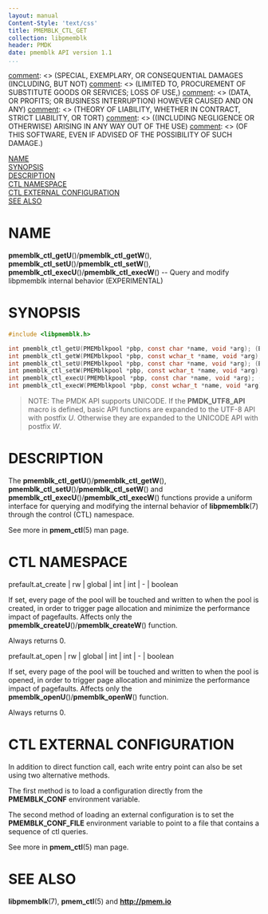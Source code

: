 ```yaml
---
layout: manual
Content-Style: 'text/css'
title: PMEMBLK_CTL_GET
collection: libpmemblk
header: PMDK
date: pmemblk API version 1.1
...
```


[comment]: <> (Copyright 2018, Intel Corporation)

[comment]: <> (Redistribution and use in source and binary forms, with or without)
[comment]: <> (modification, are permitted provided that the following conditions)
[comment]: <> (are met:)
[comment]: <> (    * Redistributions of source code must retain the above copyright)
[comment]: <> (      notice, this list of conditions and the following disclaimer.)
[comment]: <> (    * Redistributions in binary form must reproduce the above copyright)
[comment]: <> (      notice, this list of conditions and the following disclaimer in)
[comment]: <> (      the documentation and/or other materials provided with the)
[comment]: <> (      distribution.)
[comment]: <> (    * Neither the name of the copyright holder nor the names of its)
[comment]: <> (      contributors may be used to endorse or promote products derived)
[comment]: <> (      from this software without specific prior written permission.)

[comment]: <> (THIS SOFTWARE IS PROVIDED BY THE COPYRIGHT HOLDERS AND CONTRIBUTORS)
[comment]: <> ("AS IS" AND ANY EXPRESS OR IMPLIED WARRANTIES, INCLUDING, BUT NOT)
[comment]: <> (LIMITED TO, THE IMPLIED WARRANTIES OF MERCHANTABILITY AND FITNESS FOR)
[comment]: <> (A PARTICULAR PURPOSE ARE DISCLAIMED. IN NO EVENT SHALL THE COPYRIGHT)
[comment]: <> (OWNER OR CONTRIBUTORS BE LIABLE FOR ANY DIRECT, INDIRECT, INCIDENTAL,)
[comment]: <> (SPECIAL, EXEMPLARY, OR CONSEQUENTIAL DAMAGES (INCLUDING, BUT NOT)
[comment]: <> (LIMITED TO, PROCUREMENT OF SUBSTITUTE GOODS OR SERVICES; LOSS OF USE,)
[comment]: <> (DATA, OR PROFITS; OR BUSINESS INTERRUPTION) HOWEVER CAUSED AND ON ANY)
[comment]: <> (THEORY OF LIABILITY, WHETHER IN CONTRACT, STRICT LIABILITY, OR TORT)
[comment]: <> ((INCLUDING NEGLIGENCE OR OTHERWISE) ARISING IN ANY WAY OUT OF THE USE)
[comment]: <> (OF THIS SOFTWARE, EVEN IF ADVISED OF THE POSSIBILITY OF SUCH DAMAGE.)

[comment]: <> (pmemblk_ctl_get.3 -- man page for libpmemblk CTL)

[NAME](#name)<br />
[SYNOPSIS](#synopsis)<br />
[DESCRIPTION](#description)<br />
[CTL NAMESPACE](#ctl-namespace)<br />
[CTL EXTERNAL CONFIGURATION](#ctl-external-configuration)<br />
[SEE ALSO](#see-also)<br />


# NAME #

**pmemblk_ctl_getU**()/**pmemblk_ctl_getW**(),
**pmemblk_ctl_setU**()/**pmemblk_ctl_setW**(),
**pmemblk_ctl_execU**()/**pmemblk_ctl_execW**()
-- Query and modify libpmemblk internal behavior (EXPERIMENTAL)


# SYNOPSIS #

```c
#include <libpmemblk.h>

int pmemblk_ctl_getU(PMEMblkpool *pbp, const char *name, void *arg); (EXPERIMENTAL)
int pmemblk_ctl_getW(PMEMblkpool *pbp, const wchar_t *name, void *arg); (EXPERIMENTAL)
int pmemblk_ctl_setU(PMEMblkpool *pbp, const char *name, void *arg); (EXPERIMENTAL)
int pmemblk_ctl_setW(PMEMblkpool *pbp, const wchar_t *name, void *arg); (EXPERIMENTAL)
int pmemblk_ctl_execU(PMEMblkpool *pbp, const char *name, void *arg); (EXPERIMENTAL)
int pmemblk_ctl_execW(PMEMblkpool *pbp, const wchar_t *name, void *arg); (EXPERIMENTAL)
```


>NOTE: The PMDK API supports UNICODE. If the **PMDK_UTF8_API** macro is
defined, basic API functions are expanded to the UTF-8 API with postfix *U*.
Otherwise they are expanded to the UNICODE API with postfix *W*.


# DESCRIPTION #

The **pmemblk_ctl_getU**()/**pmemblk_ctl_getW**(), **pmemblk_ctl_setU**()/**pmemblk_ctl_setW**() and **pmemblk_ctl_execU**()/**pmemblk_ctl_execW**()
functions provide a uniform interface for querying and modifying the internal
behavior of **libpmemblk**(7) through the control (CTL) namespace.

See more in **pmem_ctl**(5) man page.


# CTL NAMESPACE #

prefault.at_create | rw | global | int | int | - | boolean

If set, every page of the pool will be touched and written to when the pool
is created, in order to trigger page allocation and minimize the performance
impact of pagefaults. Affects only the **pmemblk_createU**()/**pmemblk_createW**() function.

Always returns 0.

prefault.at_open | rw | global | int | int | - | boolean

If set, every page of the pool will be touched and written to when the pool
is opened, in order to trigger page allocation and minimize the performance
impact of pagefaults. Affects only the **pmemblk_openU**()/**pmemblk_openW**() function.

Always returns 0.

# CTL EXTERNAL CONFIGURATION #

In addition to direct function call, each write entry point can also be set
using two alternative methods.

The first method is to load a configuration directly from the **PMEMBLK_CONF**
environment variable.

The second method of loading an external configuration is to set the
**PMEMBLK_CONF_FILE** environment variable to point to a file that contains
a sequence of ctl queries.

See more in **pmem_ctl**(5) man page.


# SEE ALSO #

**libpmemblk**(7), **pmem_ctl**(5) and **<http://pmem.io>**

